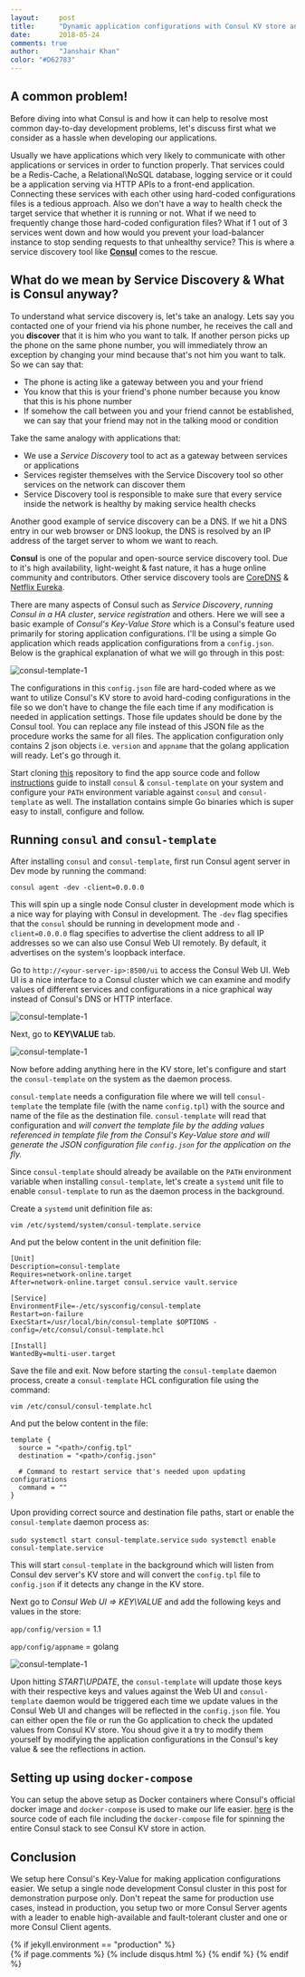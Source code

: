 ```yaml
---
layout:     post
title:      "Dynamic application configurations with Consul KV store and consul-template"
date:       2018-05-24
comments: true
author:     "Janshair Khan"
color: "#D62783"
---
```


## A common problem!

Before diving into what Consul is and how it can help to resolve most common day-to-day development problems, let's discuss first what we consider as a hassle when developing our applications.

Usually we have applications which very likely to communicate with other applications or services in order to function properly. That services could be a Redis-Cache, a Relational\NoSQL database, logging service or it could be a application serving via HTTP APIs to a front-end application. Connecting these services with each other using hard-coded configurations files is a tedious approach. Also we don't have a way to health check the target service that whether it is running or not. What if we need to frequently change those hard-coded configuration files? What if 1 out of 3 services went down and how would you prevent your load-balancer instance to stop sending requests to that unhealthy service? This is where a service discovery tool like **<a href="https://www.consul.io/" class="underline" target="_blank">Consul</a>** comes to the rescue.

## What do we mean by Service Discovery & What is Consul anyway?

To understand what service discovery is, let's take an analogy. Lets say you contacted one of your friend via his phone number, he receives the call and you **discover** that it is him who you want to talk. If another person picks up the phone on the same phone number, you will immediately throw an exception by changing your mind because that's not him you want to talk. So we can say that:

- The phone is acting like a gateway between you and your friend
- You know that this is your friend's phone number because you know that this is his phone number
- If somehow the call between you and your friend cannot be established, we can say that your friend may not in the talking mood or condition

Take the same analogy with applications that:
- We use a *Service Discovery* tool to act as a gateway between services or applications
- Services register themselves with the Service Discovery tool so other services on the network can discover them
- Service Discovery tool is responsible to make sure that every service inside the network is healthy by making service health checks

Another good example of service discovery can be a DNS. If we hit a DNS entry in our web browser or DNS lookup, the DNS is resolved by an IP address of the target server to whom we want to reach.

**Consul** is one of the popular and open-source service discovery tool. Due to it's high availability, light-weight & fast nature, it has a huge online community and contributors. Other service discovery tools are <a href="https://coredns.io/" class="underline" target="_blank">CoreDNS</a> & <a href="https://github.com/Netflix/eureka" class="underline" target="_blank">Netflix Eureka</a>.

There are many aspects of Consul such as *Service Discovery*, *running Consul in a HA cluster*, *service registration* and others. Here we will see a basic example of *Consul's Key-Value Store* which is a Consul's feature used primarily for storing application configurations. I'll be using a simple Go application which reads application configurations from a `config.json`. Below is the graphical explanation of what we will go through in this post:


<img src="https://kjanshair.azureedge.net/misc/dynamic-app-conf-with-consul-and-consul-template/1.png" alt="consul-template-1" class="img-responsive center-block"/>

The configurations in this `config.json` file are hard-coded where as we want to utilize Consul's KV store to avoid hard-coding configurations in the file so we don't have to change the file each time if any modification is needed in application settings. Those file updates should be done by the Consul tool. You can replace any file instead of this JSON file as the procedure works the same for all files. The application configuration only contains 2 json objects i.e. `version` and `appname` that the golang application will ready. Let's go through it.

Start cloning <a href="https://www.consul.io/intro/getting-started/install.html" class="underline" target="_blank">this</a> repository to find the app source code and follow <a href="https://github.com/hashicorp/consul-template" class="underline" target="_blank">instructions</a> guide to install `consul` & `consul-template` on your system and configure your `PATH` environment variable against `consul` and `consul-template` as well. The installation contains simple Go binaries which is super easy to install, configure and follow.

## Running `consul` and `consul-template`

After installing `consul` and `consul-template`, first run Consul agent server in Dev mode by running the command:

`consul agent -dev -client=0.0.0.0`

This will spin up a single node Consul cluster in development mode which is a nice way for playing with Consul in development. The `-dev` flag specifies that the `consul` should be running in development mode and `-client=0.0.0.0` flag specifies to advertise the client address to all IP addresses so we can also use Consul Web UI remotely. By default, it advertises on the system's loopback interface.

Go to `http://<your-server-ip>:8500/ui` to access the Consul Web UI. Web UI is a nice interface to a Consul cluster which we can examine and modify values of different services and configurations in a nice graphical way instead of Consul's DNS or HTTP interface.

<img src="https://kjanshair.azureedge.net/misc/dynamic-app-conf-with-consul-and-consul-template/2.png" alt="consul-template-1" class="img-responsive center-block"/>

Next, go to **KEY\VALUE** tab.

<img src="https://kjanshair.azureedge.net/misc/dynamic-app-conf-with-consul-and-consul-template/3.png" alt="consul-template-1" class="img-responsive center-block"/>

Now before adding anything here in the KV store, let's configure and start the `consul-template` on the system as the daemon process.

`consul-template` needs a configuration file where we will tell `consul-template` the template file (with the name `config.tpl`) with the source and name of the file as the destination file. `consul-template` will read that configuration and *will convert the template file by the adding values referenced in template file from the Consul's Key-Value store and will generate the JSON configuration file `config.json` for the application on the fly.* 

Since `consul-template` should already be available on the `PATH` environment variable when installing `consul-template`, let's create a `systemd` unit file to enable `consul-template` to run as the daemon process in the background.


Create a `systemd` unit definition file as:

`vim /etc/systemd/system/consul-template.service`

And put the below content in the unit definition file:

```
[Unit]
Description=consul-template
Requires=network-online.target
After=network-online.target consul.service vault.service

[Service]
EnvironmentFile=-/etc/sysconfig/consul-template
Restart=on-failure
ExecStart=/usr/local/bin/consul-template $OPTIONS -config=/etc/consul/consul-template.hcl

[Install]
WantedBy=multi-user.target
```

Save the file and exit. Now before starting the `consul-template` daemon process, create a `consul-template` HCL configuration file using the command:

`vim /etc/consul/consul-template.hcl`

And put the below content in the file:

```
template {                                                           
  source = "<path>/config.tpl"           
  destination = "<path>/config.json"
  
  # Command to restart service that's needed upon updating configurations
  command = ""                                                       
}                                                                    
``` 

Upon providing correct source and destination file paths, start or enable the `consul-template` daemon process as:

`sudo systemctl start consul-template.service`
`sudo systemctl enable consul-template.service`

This will start `consul-template` in the background which will listen from Consul dev server's KV store and will convert the `config.tpl` file to `config.json` if it detects any change in the KV store.

Next go to *Consul Web UI => KEY\VALUE* and add the following keys and values in the store:

`app/config/version` = 1.1

`app/config/appname` = golang

<img src="https://kjanshair.azureedge.net/misc/dynamic-app-conf-with-consul-and-consul-template/4.png" alt="consul-template-1" class="img-responsive center-block"/>

Upon hitting *START\UPDATE*, the `consul-template` will update those keys with their respective keys and values against the Web UI and `consul-template` daemon would be triggered each time we  update values in the  Consul Web UI and changes will be reflected in the `config.json` file. You can either open the file or run the Go application to check the updated values from Consul KV store. You shoud give it a try to modify them yourself by modifying the application configurations in the Consul's key value & see the reflections in action.

## Setting up using `docker-compose`

You can setup the above setup as Docker containers where Consul's official docker image and `docker-compose` is used to make our life easier. <a href="https://github.com/kjanshair/docker-consul-template" class="underline" target="_blank">here</a> is the source code of each file including the `docker-compose` file for spinning the entire Consul stack to see Consul KV store in action.

## Conclusion

We setup here Consul's Key-Value for making application configurations easier. We setup a single node development Consul cluster in this post for demonstration purpose only. Don't repeat the same for production use cases, instead in production, you setup two or more Consul Server agents with a leader to enable high-available and fault-tolerant cluster and one or more Consul Client agents.

{% if jekyll.environment == "production" %}    
    {% if page.comments %}
      {% include disqus.html %}
    {% endif %}
{% endif %}